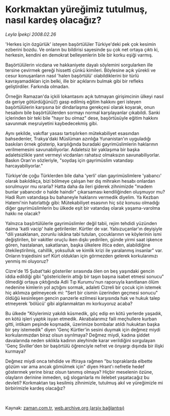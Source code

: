 # Korkmaktan yüreğimiz tutulmuş, nasıl kardeş olacağız?

*Leyla İpekçi 2008.02.26*

<tr><td class="metin" colspan="2" style="padding-top: 20px; padding-left: 5px; padding-right: 10px;">'Herkes için özgürlük' isteyen başörtülüler Türkiye'deki pek çok kesimin ezberini bozdu. Ve onların bu bildirisi sayesinde şu çok net ortaya çıktı ki, herkesin, kendini en demokrat belleyenlerin bile bir korku eşiği varmış.</td></tr><tr><td class="metin" colspan="2" style="padding-top: 20px; padding-left: 5px; padding-right: 10px;"><p>Başörtülülerin vicdana ve hakkaniyete dayalı söylemini sorgularken ille tersine çevirmek gereği hissetti çünkü kimileri. Böylesine açık yürekli ve cesur konuşanların nasıl 'halen başörtülü' olabildiklerini bir türlü kavrayamadıkları için belki, ille bir açıklarını bulmak gibi bir refleks geliştirdiler. Farkında olmadan.
<p>Örneğin Ramazan'da içkili lokantasını açık tutmayan girişimcinin ülkeyi nasıl da geriye götürdüğünü(!) gasp edilmiş eğitim hakkını geri isteyen başörtülülerin karşısına bir dindarlaşma gerekçesi olarak koyarak, onun hesabını bile başörtülülerden sormayı normal karşılayanlar çıkabildi. Sanki içlerinden bir teki bile "hayır bu olmaz" dese, başörtüsüyle eğitim hakkını savunmak meşruiyetini kaybedecekmiş gibi. 
<p>Aynı şekilde, vakıflar yasası tartışılırken mütekabiliyet esasından bahsedenler, Trakya'daki Müslüman azınlığa Yunanistan'ın uyguladığı baskıları örnek gösterip, karşılığında buradaki gayrimüslimlerin haklarının verilmemesini savunabiliyorlar. Adaletsiz bir yaklaşıma bir başka adaletsizlikle yanıt vermeyi vicdanları rahatsız olmaksızın savunabiliyorlar. Baskın Oran'ın sözleriyle, "soydaş için gayrimüslim vatandaşı harcayabiliyorlar." 
<p>Türkiye'de çoğu Türklerden bile daha 'yerli' olan gayrimüslimlere 'yabancı' olarak bakıldıkça, bizi bölmeye çalışan her dış mihrakın hesabı onlardan sorulmuyor mu ısrarla? Hatta daha da ileri giderek zihnimizde "madem bunlar yabancıdır o halde haindir" çıkarsaması kendiliğinden oluşmuyor mu? Hadi Rum vatandaşa bu bahaneyle haklarını vermedik diyelim. Ya Kezban Hatemi'nin hatırlattığı gibi: Mütekabiliyet esasının hiç söz konusu olmadığı diğer gayrimüslimlerin bu ülkede eşit bir vatandaş olarak yaşama-varolma hakkı ne olacak? 
<p>Yalnızca başörtülülerle gayrimüslimler değil tabii, rejim tehdidi yüzünden daima 'katli vacip' hale getirilenler. Kürtler de var. Yalsızuçanlar'ın deyişiyle "dili yasaklanan, zorunlu iskâna tabi tutulan, çocuklarının ve köylerinin ismi değiştirilen, bir vakitler oruçlu iken dışkı yedirilen, günde yirmi saat işkence gören, hastalanan, sakatlanan, başka ülkelere iltica eden, alabildiğine ötekileştirilmiş, cahillik, yoksulluk ve kimlik krizi ile yaralanmış insanlar" var. Onların trajedisini sırf Kürt oldukları için görmezden gelerek korkularımızı yenmiş mi oluyoruz?
<p>Cizre'de 15 Şubat'taki gösteriler sırasında ölen on beş yaşındaki gencin iddia edildiği gibi "göstericilerin attığı bir taşın başına isabet etmesi sonucu" ölmediği ortaya çıktığında Adli Tıp Kurumu'nun raporuyla kanıtlanan ölüm nedenine kimlerin yol açtığını sormak, adaleti Cizreli bir çocuk için istemek hiç aklımıza gelmeyecek mi: "Sert bir cismin üzerinden geçmesi sonucu" öldüğü kesinleşen gencin panzerle ezilmesi karşısında hak ve hukuk talep etmeyerek 'bölücü' gibi algılanmaktan mı korkuyoruz acaba? 
<p>Bu ülkede "Köylerimiz yakıldı küsmedik, göç edip en kötü yerlerde yaşadık, en kötü işleri yaptık isyan etmedik. Akrabalarımız faili meçhullere kurban gitti, intikam peşinde koşmadık, üzerimize bombalar atıldı hukuktan başka bir şey istemedik" diyen 'Genç Kürtler'in sesini duymak için değmez miydi korkularımızdan biraz olsun sıyrılmaya? Değmez miydi, kadına şiddet davalarında neden sıklıkla kadının aleyhinde karar verildiğini sorgulayan 'Genç Siviller'den bir başörtülü öğrenciyle nefret ve önyargı dışında bir ilişki kurmaya? 
<p>Değmez miydi onca tehdide ve iftiraya rağmen "bu topraklarda elbette gözüm var ama ancak gömülmek için" diyen Hrant'ı nefretle hedef göstermek yerine biraz olsun tanımış olmaya? Hiçbir meselenin özüne, olayların derinine inmeden, sığ sloganlarla mı ilelebet yaşatacağız bu devleti? Korkmaktan taş kesilmiş zihnimizle, tutulmuş akıl ve yüreğimizle mi birbirimizle kardeş olacağız?
<p>
<p><br/></p></p></p></p></p></p></p></p></p></p></td></tr>

Kaynak: [zaman.com.tr](http://zaman.com.tr/yazar.do?yazino=656729), [web.archive.org (arşiv bağlantısı)](http://web.archive.org/web/20080430001514/http://www.zaman.com.tr:80/yazar.do?yazino=656729)
